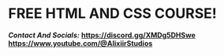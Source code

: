 # FREE HTML AND CSS COURSE!

***Contact And Socials:***
__https://discord.gg/XMDg5DHSwe__
__https://www.youtube.com/@AlixiirStudios__
